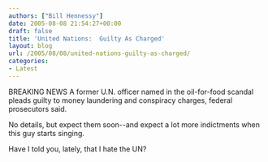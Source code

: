 ```yaml
---
authors: ["Bill Hennessy"]
date: 2005-08-08 21:54:27+00:00
draft: false
title: 'United Nations:  Guilty As Charged'
layout: blog
url: /2005/08/08/united-nations-guilty-as-charged/
categories:
- Latest
---
```


BREAKING NEWS A former U.N. officer named in the oil-for-food scandal pleads guilty to money laundering and conspiracy charges, federal prosecutors said.

No details, but expect them soon--and expect a lot more indictments when this guy starts singing.

Have I told you, lately, that I hate the UN?
